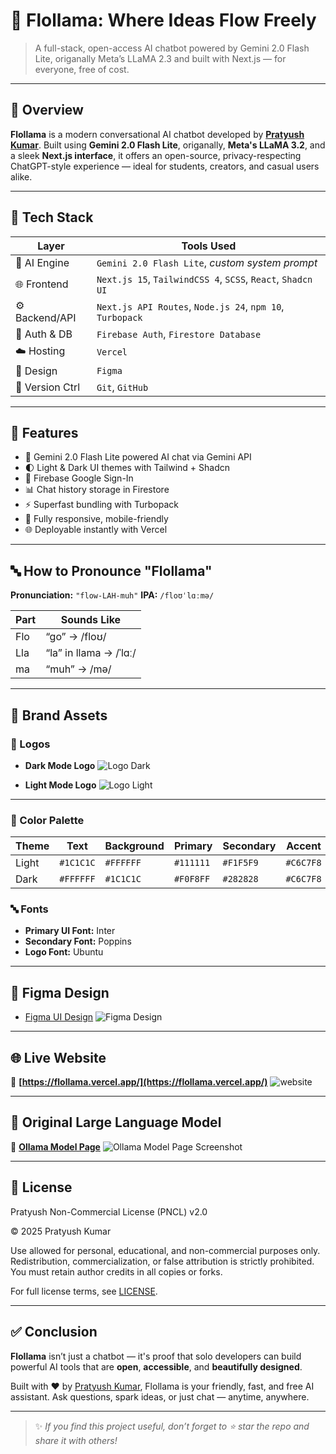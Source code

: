 # 🦙 Flollama: Where Ideas Flow Freely

> A full-stack, open-access AI chatbot powered by Gemini 2.0 Flash Lite, origanally Meta’s LLaMA 2.3 and built with Next.js — for everyone, free of cost.

---

## 📖 Overview

**Flollama** is a modern conversational AI chatbot developed by **[Pratyush Kumar](https://github.com/pratyush0898)**. Built using **Gemini 2.0 Flash Lite**, origanally, **Meta's LLaMA 3.2**, and a sleek **Next.js interface**, it offers an open-source, privacy-respecting ChatGPT-style experience — ideal for students, creators, and casual users alike.

---

## 🚀 Tech Stack

| Layer            | Tools Used |
|------------------|------------|
| 🧠 AI Engine     | `Gemini 2.0 Flash Lite`, *custom system prompt* |
| 🌐 Frontend      | `Next.js 15`, `TailwindCSS 4`, `SCSS`, `React`, `Shadcn UI` |
| ⚙️ Backend/API   | `Next.js API Routes`, `Node.js 24`, `npm 10`, `Turbopack` |
| 🔐 Auth & DB     | `Firebase Auth`, `Firestore Database` |
| ☁️ Hosting       | `Vercel` |
| 🎨 Design        | `Figma` |
| 📂 Version Ctrl  | `Git`, `GitHub` |

---

## 🧩 Features

- 💬 Gemini 2.0 Flash Lite powered AI chat via Gemini API
- 🌓 Light & Dark UI themes with Tailwind + Shadcn
- 🔐 Firebase Google Sign-In
- 📊 Chat history storage in Firestore
- ⚡ Superfast bundling with Turbopack
- 📱 Fully responsive, mobile-friendly
- 🌐 Deployable instantly with Vercel

---

## 🔤 How to Pronounce "Flollama"

**Pronunciation:** `"flow-LAH-muh"`
**IPA:** `/floʊˈlɑːmə/`

| Part | Sounds Like            |
| ---- | ---------------------- |
| Flo  | “go” → /floʊ/          |
| Lla  | “la” in llama → /ˈlɑː/ |
| ma   | “muh” → /mə/           |

---

## 🎨 Brand Assets

### 🔘 Logos

* **Dark Mode Logo**
  ![Logo Dark](./assets/logo-dark.png)

* **Light Mode Logo**
  ![Logo Light](./assets/logo-light.png)

---

### 🎨 Color Palette

| Theme | Text      | Background | Primary   | Secondary | Accent    |
| ----- | --------- | ---------- | --------- | --------- | --------- |
| Light | `#1C1C1C` | `#FFFFFF`  | `#111111` | `#F1F5F9` | `#C6C7F8` |
| Dark  | `#FFFFFF` | `#1C1C1C`  | `#F0F8FF` | `#282828` | `#C6C7F8` |

### 🔤 Fonts

* **Primary UI Font:** Inter
* **Secondary Font:** Poppins
* **Logo Font:** Ubuntu

---

## 🎨 Figma Design

* [Figma UI Design](https://www.figma.com/design/bkghFG35GZG93T7vbrO1lj/Flollama)
![Figma Design](./assets/figma.png)

---

## 🌐 Live Website

🔗 **[https://flollama.vercel.app/](https://flollama.vercel.app/)**
![website](./assets/website.png)

---

## 🤖 Original Large Language Model

🔗 **[Ollama Model Page](https://ollama.com/nvmpratyush/flollama)**
![Ollama Model Page Screenshot](./assets/ollama.png)

---

## 📘 License

Pratyush Non-Commercial License (PNCL) v2.0

© 2025 Pratyush Kumar

Use allowed for personal, educational, and non-commercial purposes only. Redistribution, commercialization, or false attribution is strictly prohibited. You must retain author credits in all copies or forks.

For full license terms, see [LICENSE](LICENSE).

---

## ✅ Conclusion

**Flollama** isn’t just a chatbot — it's proof that solo developers can build powerful AI tools that are **open**, **accessible**, and **beautifully designed**.

Built with ❤️ by [Pratyush Kumar](https://nvmpratyush.vercel.app/), Flollama is your friendly, fast, and free AI assistant. Ask questions, spark ideas, or just chat — anytime, anywhere.

---

> ✨ *If you find this project useful, don’t forget to ⭐ star the repo and share it with others!*
